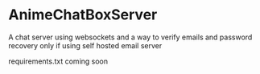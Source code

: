 # AnimeChatBoxServer
A chat server using websockets and a way to verify emails and password recovery only if using self hosted email server
 
 requirements.txt coming soon

